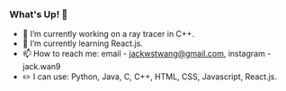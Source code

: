 ### What's Up! 👋

- 🔭 I’m currently working on a ray tracer in C++.
- 🌱 I’m currently learning React.js.
- 📫 How to reach me: email - jackwstwang@gmail.com, instagram - jack.wan9
- ✏️ I can use: Python, Java, C, C++, HTML, CSS, Javascript, React.js.
